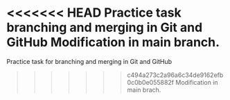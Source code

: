 <<<<<<< HEAD
Practice task branching and merging in Git and GitHub
Modification in main branch.
=======
Practice task for branching and merging in Git and GitHub
>>>>>>> c494a273c2a96a6c34de9162efb0c0b0e055882f
Modification in main brach.
